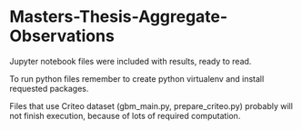 # Masters-Thesis-Aggregate-Observations

Jupyter notebook files were included with results, ready to read.

To run python files remember to create python virtualenv and install requested packages.

Files that use Criteo dataset (gbm_main.py, prepare_criteo.py) probably will not finish execution, because of lots of required computation.
